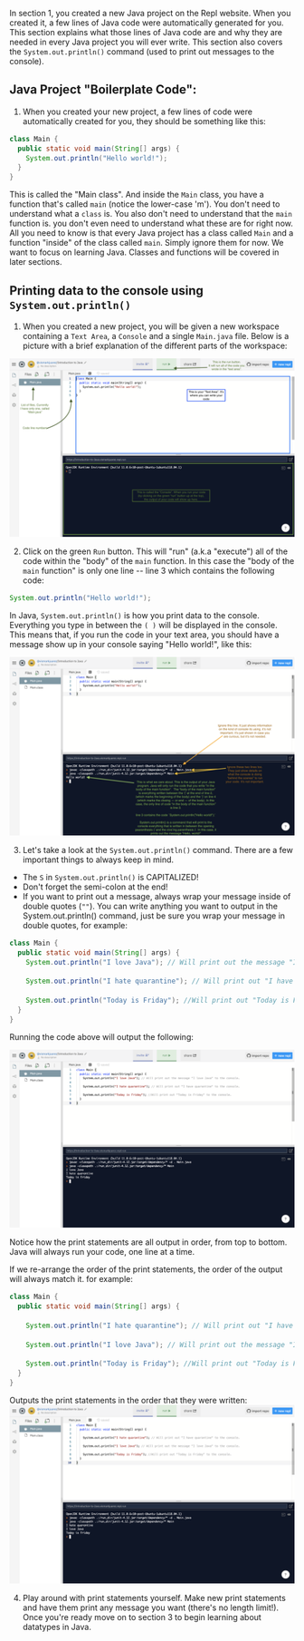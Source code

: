 In section 1, you created a new Java project on the Repl website. When you created it, a few lines of Java code were automatically generated for you. This section explains what those lines of Java code are and why they are needed in every Java project you will ever write.  This section also covers the `System.out.println()` command (used to print out messages to the console).

## Java Project "Boilerplate Code":

1. When you created your new project, a few lines of code were automatically created for you, they should be something like this:

```java
class Main {
  public static void main(String[] args) {
    System.out.println("Hello world!");
  }
}
```

This is called the "Main class".  And inside the `Main` class, you have a function that's called `main` (notice the lower-case 'm'). You don't need to understand what a `class` is. You also don't need to understand that the `main` function is. you don't even need to understand what these are for right now.  All you need to know is that every Java project has a class called `Main` and a function "inside" of the class called `main`.  Simply ignore them for now.  We want to focus on learning Java.  Classes and functions will be covered in later sections.

## Printing data to the console using `System.out.println()`

1. When you created a new project, you will be given a new workspace containing a `Text Area`, a `Console` and a single `Main.java` file. Below is a picture with a brief explanation of the different parts of the workspace:

![Workspace Explained](resources/projectWorkspaceExplained.png)

2. Click on the green `Run` button. This will "run" (a.k.a "execute") all of the code within the "body" of the `main` function. In this case the "body of the `main` function" is only one line -- line 3 which contains the following code:

```java
System.out.println("Hello world!");
```

In Java, `System.out.println()` is how you print data to the console. Everything you type in between the `( )` will be displayed in the console. This means that, if you run the code in your text area, you should have a message show up in your console saying "Hello world!", like this:

![helloWorld](resources/helloWorldExplained.png)

3. Let's take a look at the `System.out.println()` command. There are a few important things to always keep in mind.

- The `S` in `System.out.println()` is CAPITALIZED!
- Don't forget the semi-colon at the end!
- If you want to print out a message, always wrap your message inside of double quotes (`""`). You can write anything you want to output in the System.out.println() command, just be sure you wrap your message in double quotes, for example:


```java
class Main {
  public static void main(String[] args) {
    System.out.println("I love Java"); // Will print out the message "I love Java" to the console.

    System.out.println("I hate quarantine"); // Will print out "I have quarantine" to the console.

    System.out.println("Today is Friday"); //Will print out "Today is Friday" to the console.
  }
}
```


Running the code above will output the following:

![printStatements](resources/printStatements.png)

Notice how the print statements are all output in order, from top to bottom. Java will always run your code, one line at a time.

If we re-arrange the order of the print statements, the order of the output will always match it. for example:


```java
class Main {
  public static void main(String[] args) {

    System.out.println("I hate quarantine"); // Will print out "I have quarantine" to the console.

    System.out.println("I love Java"); // Will print out the message "I love Java" to the console.

    System.out.println("Today is Friday"); //Will print out "Today is Friday" to the console.
  }
}
```

Outputs the print statements in the order that they were written:
![Order changed](resources/printStatementOrderChanged.png)


4. Play around with print statements yourself. Make new print statements and have them print any message you want (there's no length limit!). Once you're ready move on to section 3 to begin learning about datatypes in Java.
